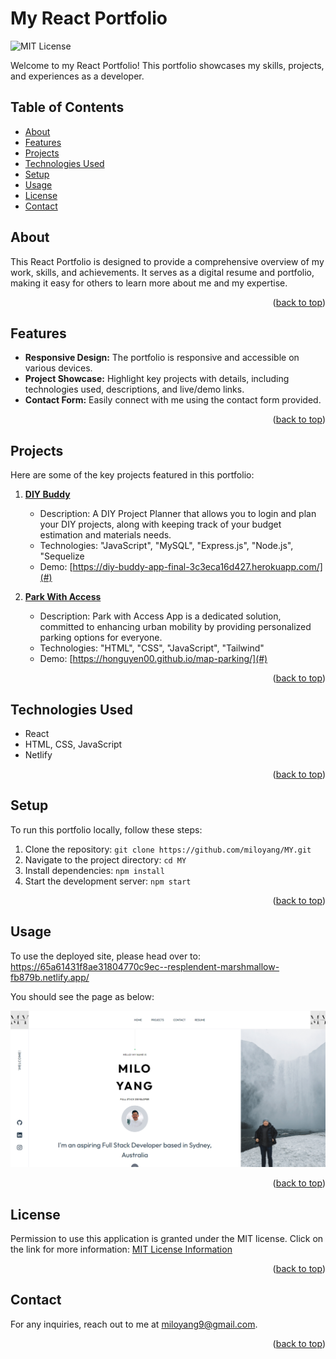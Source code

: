<a name="readme-top"></a>
# My React Portfolio

![MIT License](https://img.shields.io/badge/license-MIT-important)

Welcome to my React Portfolio! This portfolio showcases my skills, projects, and experiences as a developer.

## Table of Contents
- [About](#about)
- [Features](#features)
- [Projects](#projects)
- [Technologies Used](#technologies-used)
- [Setup](#setup)
- [Usage](#usage)
- [License](#license)
- [Contact](#contact)

## About

This React Portfolio is designed to provide a comprehensive overview of my work, skills, and achievements. It serves as a digital resume and portfolio, making it easy for others to learn more about me and my expertise.

<p align="right">(<a href="#readme-top">back to top</a>)</p>

## Features

- **Responsive Design:** The portfolio is responsive and accessible on various devices.
- **Project Showcase:** Highlight key projects with details, including technologies used, descriptions, and live/demo links.
- **Contact Form:** Easily connect with me using the contact form provided.

<p align="right">(<a href="#readme-top">back to top</a>)</p>

## Projects

Here are some of the key projects featured in this portfolio:

1. **[DIY Buddy](#)**
   - Description: A DIY Project Planner that allows you to login and plan your DIY projects, along with keeping track of your budget estimation and materials needs.
   - Technologies: "JavaScript", "MySQL", "Express.js", "Node.js", "Sequelize
   - Demo: [https://diy-buddy-app-final-3c3eca16d427.herokuapp.com/](#)

2. **[Park With Access](#)**
   - Description: Park with Access App is a dedicated solution, committed to enhancing urban mobility by providing personalized parking options for everyone.
   - Technologies: "HTML", "CSS", "JavaScript", "Tailwind"
   - Demo: [https://honguyen00.github.io/map-parking/](#)

<p align="right">(<a href="#readme-top">back to top</a>)</p>

## Technologies Used

- React
- HTML, CSS, JavaScript
- Netlify

<p align="right">(<a href="#readme-top">back to top</a>)</p>

## Setup

To run this portfolio locally, follow these steps:

1. Clone the repository: `git clone https://github.com/miloyang/MY.git`
2. Navigate to the project directory: `cd MY`
3. Install dependencies: `npm install`
4. Start the development server: `npm start`

<p align="right">(<a href="#readme-top">back to top</a>)</p>

## Usage

To use the deployed site, please head over to: https://65a61431f8ae31804770c9ec--resplendent-marshmallow-fb879b.netlify.app/

You should see the page as below:

![Milo Yang's Portfolio Screenshot](public/Portfolio.png)

<p align="right">(<a href="#readme-top">back to top</a>)</p>

## License

Permission to use this application is granted under the MIT license.
Click on the link for more information: [MIT License Information](https://opensource.org/licenses/MIT)

<p align="right">(<a href="#readme-top">back to top</a>)</p>

## Contact

For any inquiries, reach out to me at [miloyang9@gmail.com](mailto:miloyang9@gmail.com).

<p align="right">(<a href="#readme-top">back to top</a>)</p>